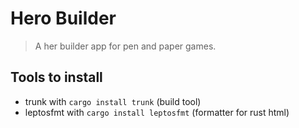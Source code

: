# Hero Builder
> A her builder app for pen and paper games.

## Tools to install
- trunk with `cargo install trunk` (build tool)
- leptosfmt with `cargo install leptosfmt` (formatter for rust html)
